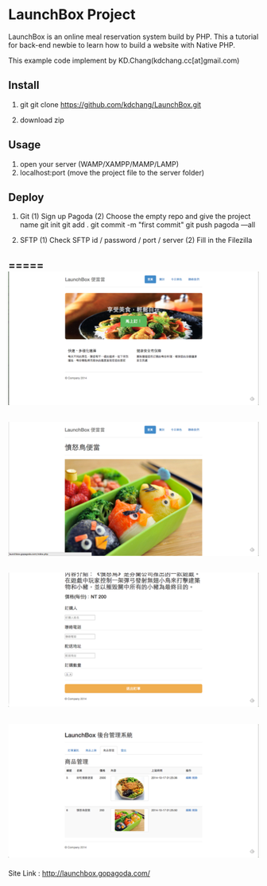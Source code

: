 # LaunchBox Project 
LaunchBox is an online meal reservation system build by PHP. This a tutorial for back-end newbie to learn how to build a website with Native PHP. 

This example code implement by KD.Chang(kdchang.cc[at]gmail.com)

## Install
1. git
	git clone https://github.com/kdchang/LaunchBox.git

2. download zip

## Usage
1. open your server (WAMP/XAMPP/MAMP/LAMP)
2. localhost:port (move the project file to the server folder)

## Deploy
1. Git
(1) Sign up Pagoda
(2) Choose the empty repo and give the project name 
	git init 
	git add .
	git commit -m "first commit"
	git push pagoda —all

2. SFTP
(1) Check SFTP id / password / port / server
(2) Fill in the Filezilla

=====
![Alt text](assets/images/index.png)
-----
![Alt text](assets/images/order_1.png)
-----
![Alt text](assets/images/order_2.png)
-----
![Alt text](assets/images/admin.png)
-----
Site Link : http://launchbox.gopagoda.com/
